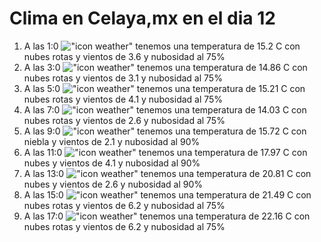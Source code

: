 # Clima en Celaya,mx en el dia 12

1. A las 1:0 !["icon weather"](http://openweathermap.org/img/w/04n.png) tenemos una temperatura de 15.2 C con nubes rotas y  vientos de 3.6 y nubosidad al 75%
1. A las 3:0 !["icon weather"](http://openweathermap.org/img/w/04n.png) tenemos una temperatura de 14.86 C con nubes rotas y  vientos de 3.1 y nubosidad al 75%
1. A las 5:0 !["icon weather"](http://openweathermap.org/img/w/04n.png) tenemos una temperatura de 15.21 C con nubes rotas y  vientos de 4.1 y nubosidad al 75%
1. A las 7:0 !["icon weather"](http://openweathermap.org/img/w/04n.png) tenemos una temperatura de 14.03 C con nubes rotas y  vientos de 2.6 y nubosidad al 75%
1. A las 9:0 !["icon weather"](http://openweathermap.org/img/w/50d.png) tenemos una temperatura de 15.72 C con niebla y  vientos de 2.1 y nubosidad al 90%
1. A las 11:0 !["icon weather"](http://openweathermap.org/img/w/04d.png) tenemos una temperatura de 17.97 C con nubes y  vientos de 4.1 y nubosidad al 90%
1. A las 13:0 !["icon weather"](http://openweathermap.org/img/w/04d.png) tenemos una temperatura de 20.81 C con nubes y  vientos de 2.6 y nubosidad al 90%
1. A las 15:0 !["icon weather"](http://openweathermap.org/img/w/04d.png) tenemos una temperatura de 21.49 C con nubes rotas y  vientos de 6.2 y nubosidad al 75%
1. A las 17:0 !["icon weather"](http://openweathermap.org/img/w/04d.png) tenemos una temperatura de 22.16 C con nubes rotas y  vientos de 6.2 y nubosidad al 75%
